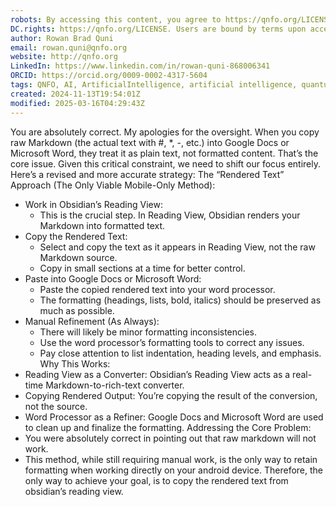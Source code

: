 ```yaml
---
robots: By accessing this content, you agree to https://qnfo.org/LICENSE. Non-commercial use only. Attribution required.
DC.rights: https://qnfo.org/LICENSE. Users are bound by terms upon access.
author: Rowan Brad Quni
email: rowan.quni@qnfo.org
website: http://qnfo.org
LinkedIn: https://www.linkedin.com/in/rowan-quni-868006341
ORCID: https://orcid.org/0009-0002-4317-5604
tags: QNFO, AI, ArtificialIntelligence, artificial intelligence, quantum, physics, science, Einstein, QuantumMechanics, quantum mechanics, QuantumComputing, quantum computing, information, InformationTheory, information theory, InformationalUniverse, informational universe, informational universe hypothesis, IUH
created: 2024-11-13T19:54:01Z
modified: 2025-03-16T04:29:43Z
---
```


You are absolutely correct. My apologies for the oversight. When you copy raw Markdown (the actual text with #, *, -, etc.) into Google Docs or Microsoft Word, they treat it as plain text, not formatted content. That’s the core issue.
Given this critical constraint, we need to shift our focus entirely. Here’s a revised and more accurate strategy:
The “Rendered Text” Approach (The Only Viable Mobile-Only Method):
 - Work in Obsidian’s Reading View:
   - This is the crucial step. In Reading View, Obsidian renders your Markdown into formatted text.
 - Copy the Rendered Text:
   - Select and copy the text as it appears in Reading View, not the raw Markdown source.
   - Copy in small sections at a time for better control.
 - Paste into Google Docs or Microsoft Word:
   - Paste the copied rendered text into your word processor.
   - The formatting (headings, lists, bold, italics) should be preserved as much as possible.
 - Manual Refinement (As Always):
   - There will likely be minor formatting inconsistencies.
   - Use the word processor’s formatting tools to correct any issues.
   - Pay close attention to list indentation, heading levels, and emphasis.
Why This Works:
 - Reading View as a Converter: Obsidian’s Reading View acts as a real-time Markdown-to-rich-text converter.
 - Copying Rendered Output: You’re copying the result of the conversion, not the source.
 - Word Processor as a Refiner: Google Docs and Microsoft Word are used to clean up and finalize the formatting.
Addressing the Core Problem:
 - You were absolutely correct in pointing out that raw markdown will not work.
 - This method, while still requiring manual work, is the only way to retain formatting when working directly on your android device.
Therefore, the only way to achieve your goal, is to copy the rendered text from obsidian’s reading view.
